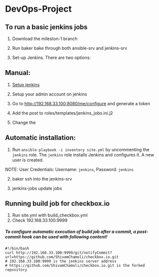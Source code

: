 # DevOps-Project

## To run a basic jenkins jobs
1. Download the mileston-1 branch

2. Run baker bake through both ansible-srv and jenkins-srv

3. Set-up Jenkins. There are two options:

## Manual: 

1. [Setup jenkins](https://linuxize.com/post/how-to-install-jenkins-on-ubuntu-18-04/)

2. Setup your admin account on jenkins

3. Go to http://192.168.33.100:8080/me/configure and generate a token

4. Add the post to roles/templates/jenkins_jobs.ini.j2

5. Change the 

## Automatic installation:

1. Run ```ansible-playbook -i inventory site.yml``` by uncommenting the ```jenkins``` role. The ```jenkins``` role installs Jenkins and configures it. A new user is created.

  NOTE: 
  User Credentials: Username: ```jenkins```, Password: ```jenkins```

2. baker ssh into the jenkins-srv

3. jenkins-jobs update jobs

## Running build job for checkbox.io

1. Run site.yml with build_checkbox.yml
2. Check 192.168.33.100:9999

##### To configure automatic execution of build job after a commit, a post-commit hook can be used with following content!
```
#!/bin/bash
curl http://192.168.33.100:9999/git/notifyCommit?url=https://github.com/ShivamChamoli/checkbox.io.git
# 192.168.33.100:9999 is the jenkins server address
# https://github.com/ShivamChamoli/checkbox.io.git is the forked repository
```
